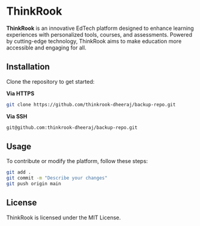 # ThinkRook

**ThinkRook** is an innovative EdTech platform designed to enhance learning experiences with personalized tools, courses, and assessments. Powered by cutting-edge technology, ThinkRook aims to make education more accessible and engaging for all.

## Installation

Clone the repository to get started:

**Via HTTPS**
```bash
git clone https://github.com/thinkrook-dheeraj/backup-repo.git
```

**Via SSH**
```bash
git@github.com:thinkrook-dheeraj/backup-repo.git
```

## Usage

To contribute or modify the platform, follow these steps:

```bash
git add .
git commit -m "Describe your changes"
git push origin main
```

## License

ThinkRook is licensed under the MIT License.
